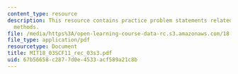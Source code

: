 ```yaml
---
content_type: resource
description: This resource contains practice problem statements related to numerical
  methods.
file: /media/https%3A/open-learning-course-data-rc.s3.amazonaws.com/18-03sc-differential-equations-fall-2011/67b56658c2877d0e4533acf589a21c8b_MIT18_03SCF11_rec_03s3.pdf
file_type: application/pdf
resourcetype: Document
title: MIT18_03SCF11_rec_03s3.pdf
uid: 67b56658-c287-7d0e-4533-acf589a21c8b
---
```

